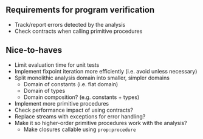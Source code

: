 ## Requirements for program verification

- Track/report errors detected by the analysis
- Check contracts when calling primitive procedures

## Nice-to-haves

- Limit evaluation time for unit tests
- Implement fixpoint iteration more efficiently (i.e. avoid unless necessary)
- Split monolithic analysis domain into smaller, simpler domains
    - Domain of constants (i.e. flat domain)
    - Domain of types
    - Domain composition? (e.g. constants + types)
- Implement more primitive procedures
- Check performance impact of using contracts?
- Replace streams with exceptions for error handling?
- Make it so higher-order primitive procedures work with the analysis?
    - Make closures callable using `prop:procedure`
